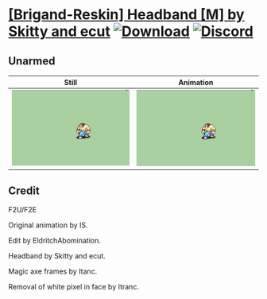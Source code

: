 # [\[Brigand-Reskin\] Headband \[M\] by Skitty and ecut](./) [![Download](https://img.shields.io/badge/Download--red?style=social&logo=github)](https://minhaskamal.github.io/DownGit/#/home?url=https://github.com/Klokinator/FE-Repo/tree/main/Battle%20Animations%2FInfantry%20-%20(Axe)%20Brigs%2C%20Pirates%2C%20Zerkers%2F%5BBrigand-Reskin%5D%20Headband%20%5BM%5D%20by%20Skitty%20and%20ecut%2F8.%20Unarmed) [![Discord](https://img.shields.io/badge/Discord--blue?style=social&logo=discord)](https://discord.gg/C7VNGnyTPA)

## Unarmed

| Still | Animation |
| :---: | :-------: |
| ![Unarmed still](./Unarmed_000.png) | ![Unarmed](./Unarmed.gif) |

## Credit

F2U/F2E

Original animation by IS.

Edit by EldritchAbomination.

Headband by Skitty and ecut.

Magic axe frames by Itanc.

Removal of white pixel in face by Itranc.

